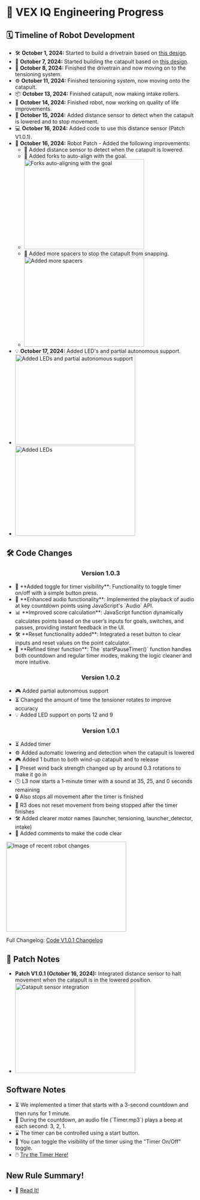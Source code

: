 <h1>🤖 VEX IQ Engineering Progress</h1>

<h2>🗓️ Timeline of Robot Development</h2>

<ul>
  <li>🛠️ <strong>October 1, 2024:</strong> Started to build a drivetrain based on <a href="https://www.youtube.com/watch?v=s7D9m8zyjXw">this design</a>.</li>
  <li>🎯 <strong>October 7, 2024:</strong> Started building the catapult based on <a href="https://www.youtube.com/watch?v=s7D9m8zyjXw">this design</a>.</li>
  <li>🔧 <strong>October 8, 2024:</strong> Finished the drivetrain and now moving on to the tensioning system.</li>
  <li>⚙️ <strong>October 11, 2024:</strong> Finished tensioning system, now moving onto the catapult.</li>
  <li>📦 <strong>October 13, 2024:</strong> Finished catapult, now making intake rollers.</li>
  <li>🚀 <strong>October 14, 2024:</strong> Finished robot, now working on quality of life improvements.</li>
  <li>🧭 <strong>October 15, 2024:</strong> Added distance sensor to detect when the catapult is lowered and to stop movement.</li>
  <li>💻 <strong>October 16, 2024:</strong> Added code to use this distance sensor (Patch V1.0.1).</li>
  <li>🔧 <strong>October 16, 2024:</strong> Robot Patch - Added the following improvements:
    <ul>
      <li>🧰 Added distance sensor to detect when the catapult is lowered.</li>
      <li>🎯 Added forks to auto-align with the goal.</li>
      <li><img src="https://drive.google.com/uc?export=view&id=1ZNG2jHQ961ZELO_ajBjYdYBAcSXll_pN" width="320" height="240" alt="Forks auto-aligning with the goal"></li>
      <li>🔩 Added more spacers to stop the catapult from snapping.</li>
      <li><img src="https://drive.google.com/uc?export=view&id=1ZKGmLjjbHSQrlEYexskxUADkgNdorwI1" width="320" height="240" alt="Added more spacers"></li>
    </ul>
  </li>
  <li>💡 <strong>October 17, 2024:</strong> Added LED's and partial autonomous support.</li>
  <li><img src="https://drive.google.com/uc?export=view&id=1ZIPiKen6hNFqtu9KZxp5RYmaBFwr8djo" width="320" height="240" alt="Added LEDs and partial autonomous support"></li>
  <li><img src="https://drive.google.com/uc?export=view&id=1Z3xB95rD8FSyWe5R6VnV6L_ka7s4RHF7" width="320" height="240" alt="Added LEDs"></li>
</ul>

<h2>🛠️ Code Changes</h2>

<h3 style="text-align: center;">Version 1.0.3</h3>
<ul>
  <li>🔧 **Added toggle for timer visibility**: Functionality to toggle timer on/off with a simple button press.</li>
  <li>🎵 **Enhanced audio functionality**: Implemented the playback of audio at key countdown points using JavaScript's `Audio` API.</li>
  <li>📊 **Improved score calculation**: JavaScript function dynamically calculates points based on the user’s inputs for goals, switches, and passes, providing instant feedback in the UI.</li>
  <li>🛠️ **Reset functionality added**: Integrated a reset button to clear inputs and reset values on the point calculator.</li>
  <li>🧩 **Refined timer function**: The `startPauseTimer()` function handles both countdown and regular timer modes, making the logic cleaner and more intuitive.</li>
</ul>

<h3 style="text-align: center;">Version 1.0.2</h3>
<ul>
  <li>🎮 Added partial autonomous support</li>
  <li>⏳ Changed the amount of time the tensioner rotates to improve accuracy</li>
  <li>💡 Added LED support on ports 12 and 9</li>
</ul>

<h3 style="text-align: center;">Version 1.0.1</h3>
<ul>
  <li>⏳ Added timer</li>
  <li>⚙️ Added automatic lowering and detection when the catapult is lowered</li>
  <li>🎮 Added 1 button to both wind-up catapult and to release</li>
  <li>🔄 Preset wind back strength changed up by around 0.3 rotations to make it go in</li>
  <li>🕒 L3 now starts a 1-minute timer with a sound at 35, 25, and 0 seconds remaining</li>
  <li>🔒 Also stops all movement after the timer is finished</li>
  <li>🔄 R3 does not reset movement from being stopped after the timer finishes</li>
  <li>🛠️ Added clearer motor names (launcher, tensioning, launcher_detector, intake)</li>
  <li>📝 Added comments to make the code clear</li>
</ul>

<img src="https://drive.google.com/uc?export=view&id=10YiGo5kJg9R6v5dYBrejcqZxZJ4yqYhf" width="320" height="240" alt="Image of recent robot changes">

<p>Full Changelog: <a href="https://github.com/Lavadeg31/Vex_Iq/commits/Code">Code V1.0.1 Changelog</a></p>

<h2>📄 Patch Notes</h2>
<ul>
  <li><strong>Patch V1.0.1 (October 16, 2024):</strong> Integrated distance sensor to halt movement when the catapult is in the lowered position.</li>
  <li><img src="https://drive.google.com/uc?export=view&id=1DFVyXuCuYE1jloaBbeH7jvf7zQaiYeNb" width="320" height="240" alt="Catapult sensor integration"></li>
</ul>

<h2>Software Notes</h2>
<ul>
  <li>⏳ We implemented a timer that starts with a 3-second countdown and then runs for 1 minute.</li>
  <li>🎵 During the countdown, an audio file (`Timer.mp3`) plays a beep at each second: 3, 2, 1.</li>
  <li>⌛ The timer can be controlled using a start button.</li>
  <li>🔄 You can toggle the visibility of the timer using the "Timer On/Off" toggle.</li>
  <li>🖱️ <a href="https://lavadeg31.github.io/Vex_Iq/Calc.html">Try the Timer Here!</a></li>
</ul>

<h2>New Rule Summary!</h2>
<ul>
  <li>📕 <a href="https://lavadeg31.github.io/Vex_Iq/Rules.html">Read It!</a></li>
</ul>
